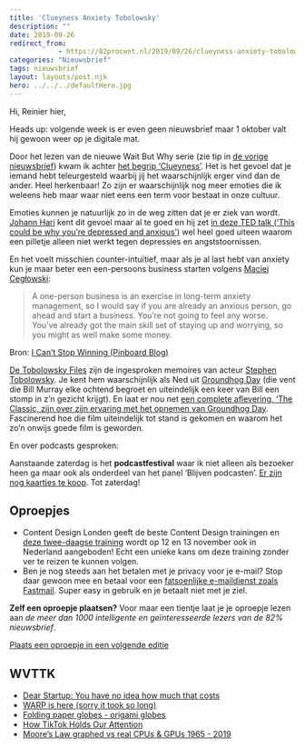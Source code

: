 ```yaml
---
title: 'Clueyness Anxiety Tobolowsky'
description: ""
date: 2019-09-26
redirect_from: 
            - https://82procent.nl/2019/09/26/clueyness-anxiety-tobolowsky/
categories: "Nieuwsbrief"
tags: nieuwsbrief	
layout: layouts/post.njk
hero: ../../../defaultHero.jpg
---
```

Hi, Reinier hier,

Heads up: volgende week is er even geen nieuwsbrief maar 1 oktober valt hij gewoon weer op je digitale mat.

Door het lezen van de nieuwe Wait But Why serie (zie tip in [de vorige nieuwsbrief](https://reinierladan.nl/2019/09/20/diepste-tijdreis-story)) kwam ik achter [het begrip ‘Clueyness’](https://waitbutwhy.com/2016/05/clueyness-a-weird-kind-of-sad.html). Het is het gevoel dat je iemand hebt teleurgesteld waarbij jij het waarschijnlijk erger vind dan de ander. Heel herkenbaar! Zo zijn er waarschijnlijk nog meer emoties die ik weleens heb maar waar niet eens een term voor bestaat in onze cultuur.

Emoties kunnen je natuurlijk zo in de weg zitten dat je er ziek van wordt. [Johann Hari](https://twitter.com/johannhari101) kent dit gevoel maar al te goed en hij zet [in deze TED talk (‘This could be why you’re depressed and anxious’)](https://www.ted.com/talks/johann_hari_this_could_be_why_you_re_depressed_and_anxious) wel heel goed uiteen waarom een pilletje alleen niet werkt tegen depressies en angststoornissen.

En het voelt misschien counter-intuïtief, maar als je al last hebt van anxiety kun je maar beter een een-persoons business starten volgens [Maciej Cegłowski](https://en.wikipedia.org/wiki/Maciej_Cegłowski):

> A one-person business is an exercise in long-term anxiety management, so I would say if you are already an anxious person, go ahead and start a business. You’re not going to feel any worse. You’ve already got the main skill set of staying up and worrying, so you might as well make some money.

Bron: [I Can’t Stop Winning (Pinboard Blog)](https://blog.pinboard.in/2019/07/i_cant_stop_winning/)

[De Tobolowsky Files](https://stephentobolowsky.com/the-tobolowsky-files/) zijn de ingesproken memoires van acteur [Stephen Tobolowsky](https://en.wikipedia.org/wiki/Stephen_Tobolowsky). Je kent hem waarschijnlijk als Ned uit [Groundhog Day](<https://nl.wikipedia.org/wiki/Groundhog_Day_(film)>) (die vent die Bill Murray elke ochtend begroet en uiteindelijk een keer van Bill een stomp in z’n gezicht krijgt). En laat er nou net [een complete aflevering, ‘The Classic, zijn over zijn ervaring met het opnemen van Groundhog Day](https://castro.fm/episode/3ggycg). Fascinerend hoe die film uiteindelijk tot stand is gekomen en waarom het zo’n onwijs goede film is geworden.

En over podcasts gesproken:

Aanstaande zaterdag is het **podcastfestival** waar ik niet alleen als bezoeker heen ga maar ook als onderdeel van het panel ‘Blijven podcasten’. [Er zijn nog kaartjes te koop](https://podcastfestival.nl). Tot zaterdag!

## Oproepjes

- Content Design Londen geeft de beste Content Design trainingen en [deze twee-daagse training](https://contentdesign.london/content-design-2-day-course/) wordt op 12 en 13 november ook in Nederland aangeboden! Echt een unieke kans om deze training zonder ver te reizen te kunnen volgen.
- Ben je nog steeds aan het betalen met je privacy voor je e-mail? Stop daar gewoon mee en betaal voor een [fatsoenlijke e-maildienst zoals Fastmail](https://www.fastmail.com/?STKI=16948328). Super easy in gebruik en je betaalt niet met je ziel.

**Zelf een oproepje plaatsen?** Voor maar een tientje laat je je oproepje lezen aan _de meer dan 1000 intelligente en geïnteresseerde lezers van de 82% nieuwsbrief_.

[Plaats een oproepje in een volgende editie](https://forms.82procent.nl)

## WVTTK

- [Dear Startup: You have no idea how much that costs](http://kyleprifogle.com/dear-startup/)
- [WARP is here (sorry it took so long)](https://blog.cloudflare.com/announcing-warp-plus/)
- [Folding paper globes - origami globes](https://mapscaping.com/pages/folding-paper-globes)
- [How TikTok Holds Our Attention](https://www.newyorker.com/magazine/2019/09/30/how-tiktok-holds-our-attention)
- [Moore’s Law graphed vs real CPUs & GPUs 1965 - 2019](https://www.reddit.com/r/dataisbeautiful/comments/cynql1/moores_law_graphed_vs_real_cpus_gpus_1965_2019_oc/)

